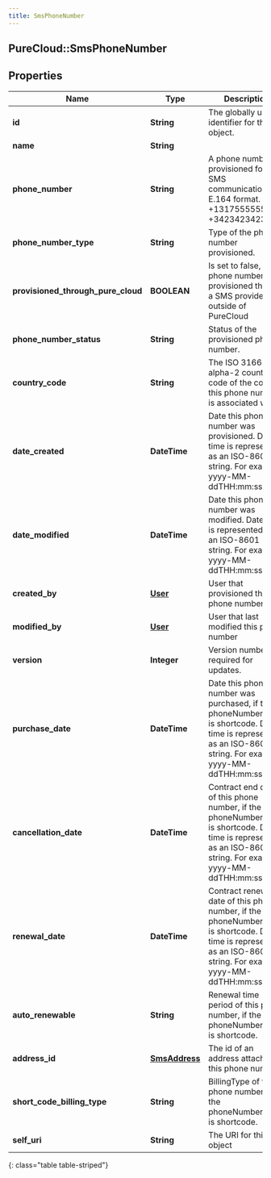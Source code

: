```yaml
---
title: SmsPhoneNumber
---
```

## PureCloud::SmsPhoneNumber

## Properties

|Name | Type | Description | Notes|
|------------ | ------------- | ------------- | -------------|
| **id** | **String** | The globally unique identifier for the object. | [optional] |
| **name** | **String** |  | [optional] |
| **phone_number** | **String** | A phone number provisioned for SMS communications in E.164 format. E.g. +13175555555 or +34234234234 | |
| **phone_number_type** | **String** | Type of the phone number provisioned. | [optional] |
| **provisioned_through_pure_cloud** | **BOOLEAN** | Is set to false, if the phone number is provisioned through a SMS provider, outside of PureCloud | [optional] |
| **phone_number_status** | **String** | Status of the provisioned phone number. | [optional] |
| **country_code** | **String** | The ISO 3166-1 alpha-2 country code of the country this phone number is associated with. | [optional] |
| **date_created** | **DateTime** | Date this phone number was provisioned. Date time is represented as an ISO-8601 string. For example: yyyy-MM-ddTHH:mm:ss.SSSZ | [optional] |
| **date_modified** | **DateTime** | Date this phone number was modified. Date time is represented as an ISO-8601 string. For example: yyyy-MM-ddTHH:mm:ss.SSSZ | [optional] |
| **created_by** | [**User**](User.html) | User that provisioned this phone number | [optional] |
| **modified_by** | [**User**](User.html) | User that last modified this phone number | [optional] |
| **version** | **Integer** | Version number required for updates. | |
| **purchase_date** | **DateTime** | Date this phone number was purchased, if the phoneNumberType is shortcode. Date time is represented as an ISO-8601 string. For example: yyyy-MM-ddTHH:mm:ss.SSSZ | [optional] |
| **cancellation_date** | **DateTime** | Contract end date of this phone number, if the phoneNumberType is shortcode. Date time is represented as an ISO-8601 string. For example: yyyy-MM-ddTHH:mm:ss.SSSZ | [optional] |
| **renewal_date** | **DateTime** | Contract renewal date of this phone number, if the phoneNumberType is shortcode. Date time is represented as an ISO-8601 string. For example: yyyy-MM-ddTHH:mm:ss.SSSZ | [optional] |
| **auto_renewable** | **String** | Renewal time period of this phone number, if the phoneNumberType is shortcode. | [optional] |
| **address_id** | [**SmsAddress**](SmsAddress.html) | The id of an address attached to this phone number. | [optional] |
| **short_code_billing_type** | **String** | BillingType of this phone number, if the phoneNumberType is shortcode. | [optional] |
| **self_uri** | **String** | The URI for this object | [optional] |
{: class="table table-striped"}


